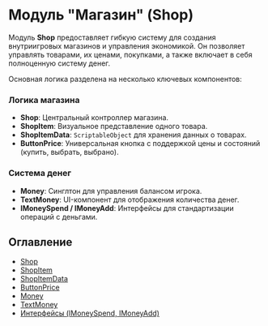﻿# Модуль "Магазин" (Shop)

Модуль **Shop** предоставляет гибкую систему для создания внутриигровых магазинов и управления экономикой. Он позволяет управлять товарами, их ценами, покупками, а также включает в себя полноценную систему денег.

Основная логика разделена на несколько ключевых компонентов:

### Логика магазина
- **Shop**: Центральный контроллер магазина.
- **ShopItem**: Визуальное представление одного товара.
- **ShopItemData**: `ScriptableObject` для хранения данных о товарах.
- **ButtonPrice**: Универсальная кнопка с поддержкой цены и состояний (купить, выбрать, выбрано).

### Система денег
- **Money**: Синглтон для управления балансом игрока.
- **TextMoney**: UI-компонент для отображения количества денег.
- **IMoneySpend / IMoneyAdd**: Интерфейсы для стандартизации операций с деньгами.

## Оглавление
- [Shop](./Shop.md)
- [ShopItem](./ShopItem.md)
- [ShopItemData](./ShopItemData.md)
- [ButtonPrice](./ButtonPrice.md)
- [Money](./Money.md)
- [TextMoney](./TextMoney.md)
- [Интерфейсы (IMoneySpend, IMoneyAdd)](./InterfaceMoney.md)
